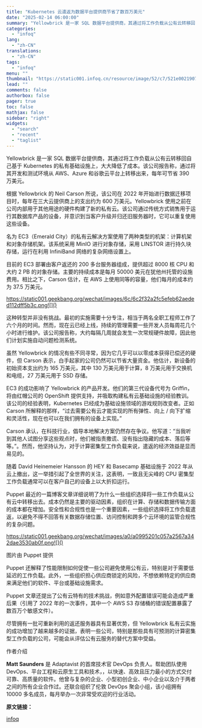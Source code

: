 ```yaml
---
title: "Kubernetes 云遣返为数据平台提供商节省了数百万美元"
date: "2025-02-14 06:00:00"
summary: "Yellowbrick 是一家 SQL 数据平台提供商，其通过将工作负载从公有云转移回自己基于 Ku..."
categories:
  - "infoq"
lang:
  - "zh-CN"
translations:
  - "zh-CN"
tags:
  - "infoq"
menu: ""
thumbnail: "https://static001.infoq.cn/resource/image/52/c7/521e00219071d28390yydd66c4e15ac7.jpg"
lead: ""
comments: false
authorbox: false
pager: true
toc: false
mathjax: false
sidebar: "right"
widgets:
  - "search"
  - "recent"
  - "taglist"
---
```


Yellowbrick 是一家 SQL 数据平台提供商，其通过将工作负载从公有云转移回自己基于 Kubernetes 的私有基础设施上，大大降低了成本。该公司报告称，通过将其开发和测试环境从 AWS、Azure 和谷歌云平台上转移出来，每年可节省 390 万美元。

根据 Yellowbrick 的 Neil Carson 所说，该公司在 2022 年开始进行数据迁移项目时，每年在三大云提供商上的支出约为 600 万美元。Yellowbrick 使用之前在公司内部用于其他用途的硬件构建了新的私有云。该公司通过传统方式销售用于运行其数据库产品的设备，并意识到当客户升级并归还旧服务器时，它可以重复使用这些设备。

名为 EC3（Emerald City）的私有云解决方案使用了两种类型的机架：计算机架和对象存储机架。该系统采用 MinIO 进行对象存储，采用 LINSTOR 进行持久块存储，运行在利用 InfiniBand 网络的复杂网络设置上。

目前的 EC3 部署由客户返还的 200 多台服务器组成，提供超过 8000 核 CPU 和大约 2 PB 的对象存储。主要的持续成本是每月 50000 美元在犹他州托管的设施费用。相比之下，Carson 估计，在 AWS 上使用同等的容量，他们每月的成本约为 37.5 万美元。

![]()https://static001.geekbang.org/wechat/images/6c/6c2f32a2fc5efeb62aeded112dff5b3c.png![]()

这种转型并非没有挑战。最初的实施需要十分专注，相当于两名全职工程师工作了六个月的时间。然而，现在云已经上线，持续的管理需要一些开发人员每周花几个小时进行维护。该公司报告称，大约每隔几周就会发生一次常规硬件故障，因此他们计划实施自动问题检测系统。

虽然 Yellowbrick 的情况有些不同寻常，因为它几乎可以以零成本获得已偿还的硬件，但 Carson 表示，白手起家的公司仍然可以节省大量资金。他估计，新设备的初始资本支出约为 165 万美元，其中 130 万美元用于计算，8 万美元用于交换机和电缆，27 万美元用于 SSD 存储。

EC3 的成功影响了 Yellowbrick 的产品开发。他们的第三代设备代号为 Griffin，将由红帽公司的 OpenShift 提供支持，并吸取构建私有云基础设施的经验教训。该公司的经验表明，Kubernetes 已经成为基础设施领域的游戏规则改变者。正如 Carson 所解释的那样，“过去需要公有云才能实现的所有弹性、向上 / 向下扩缩和灵活性，现在也可以在我们拥有的设备上实现。”

Carson 承认，在科技行业，倡导本地解决方案仍然存在争议。他写道：“当我听到其他人试图分享这些观点时，他们被指责撒谎、没有指出隐藏的成本、落后等等。”。然而，他坚持认为，对于计算密集型工作负载来说，遣返的经济效益是显而易见的。

随着 David Heinemeier Hansson 的 HEY 和 Basecamp 基础设施于 2022 年从云上撤出，这一举措引起了全世界的关注，这表明，一致且无尖峰的 CPU 密集型工作负载通常可以在客户自己的设备上以大折扣运行。

Puppet 最近的一篇博客文章详细说明了为什么一些组织选择将一些工作负载从公有云中转移出去。成本仍然是主要的驱动因素，组织在计算、存储和数据传输方面的成本都在增加。安全性和合规性也是一个重要因素，一些组织选择将工作负载遣返，以避免不得不回答有关数据存储位置、访问控制和跨多个云环境的监管合规性的复杂问题。

![]()https://static001.geekbang.org/wechat/images/a0/a0995201c057a2567a342dae3530ab0f.png![]()

图片由 Puppet 提供

Puppet 还解释了性能限制如何促使一些公司避免使用公有云，特别是对于需要低延迟的工作负载。此外，一些组织担心供应商锁定的风险，不想依赖特定的供应商来满足他们的软件、平台或基础设施需求。

Puppet 文章还提出了公有云特有的技术挑战，例如意外配置错误可能会造成严重后果（引用了 2022 年的一次事件，其中一个 AWS S3 存储桶的错误配置暴露了数百万个敏感文件）。

尽管拥有一批可重新利用的返还服务器具有显著优势，但 Yellowbrick 私有云实施的成功增加了越来越多的证据，表明一些公司，特别是那些具有可预测的计算密集型工作负载的公司，可能会从评估公有云服务的替代方案中受益。

作者介绍

**Matt Saunders** 是 Adaptavist 的首席技术官 DevOps 负责人。帮助团队使用 DevOps、平台工程和云原生工具和技术，，以快速、高效且压力最小的方式交付可靠、高质量的软件。他曾与复杂的企业、小型初创企业、中小企业以及介于两者之间的所有企业合作过。还联合组织了伦敦 DevOps 聚会小组，该小组拥有 10000 多名成员，每月举办一次非常受欢迎的行业活动。

**原文链接：**

[infoq](https://www.infoq.cn/article/LrZKUtjfipSM0SxPhuMX)
